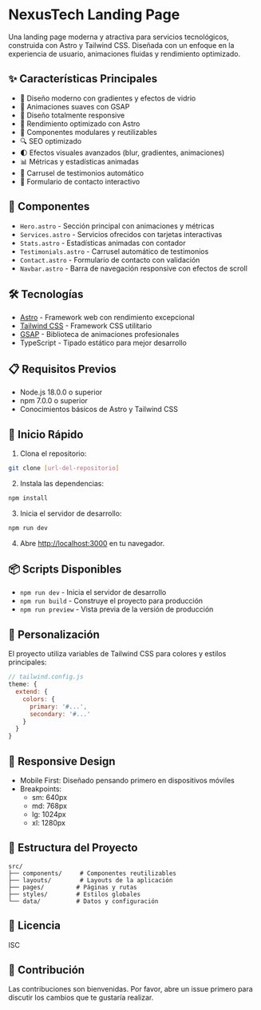 # NexusTech Landing Page

Una landing page moderna y atractiva para servicios tecnológicos, construida con Astro y Tailwind CSS. Diseñada con un enfoque en la experiencia de usuario, animaciones fluidas y rendimiento optimizado.

## ✨ Características Principales

- 🎨 Diseño moderno con gradientes y efectos de vidrio
- 🌊 Animaciones suaves con GSAP
- 📱 Diseño totalmente responsive
- 🚀 Rendimiento optimizado con Astro
- 🎯 Componentes modulares y reutilizables
- 🔍 SEO optimizado
- 🌓 Efectos visuales avanzados (blur, gradientes, animaciones)
- 📊 Métricas y estadísticas animadas
- 💬 Carrusel de testimonios automático
- 📝 Formulario de contacto interactivo

## 🎯 Componentes

- `Hero.astro` - Sección principal con animaciones y métricas
- `Services.astro` - Servicios ofrecidos con tarjetas interactivas
- `Stats.astro` - Estadísticas animadas con contador
- `Testimonials.astro` - Carrusel automático de testimonios
- `Contact.astro` - Formulario de contacto con validación
- `Navbar.astro` - Barra de navegación responsive con efectos de scroll

## 🛠️ Tecnologías

- [Astro](https://astro.build) - Framework web con rendimiento excepcional
- [Tailwind CSS](https://tailwindcss.com) - Framework CSS utilitario
- [GSAP](https://greensock.com/gsap/) - Biblioteca de animaciones profesionales
- TypeScript - Tipado estático para mejor desarrollo

## 📋 Requisitos Previos

- Node.js 18.0.0 o superior
- npm 7.0.0 o superior
- Conocimientos básicos de Astro y Tailwind CSS

## 🚀 Inicio Rápido

1. Clona el repositorio:
```bash
git clone [url-del-repositorio]
```

2. Instala las dependencias:
```bash
npm install
```

3. Inicia el servidor de desarrollo:
```bash
npm run dev
```

4. Abre [http://localhost:3000](http://localhost:3000) en tu navegador.

## 📦 Scripts Disponibles

- `npm run dev` - Inicia el servidor de desarrollo
- `npm run build` - Construye el proyecto para producción
- `npm run preview` - Vista previa de la versión de producción

## 🎨 Personalización

El proyecto utiliza variables de Tailwind CSS para colores y estilos principales:

```js
// tailwind.config.js
theme: {
  extend: {
    colors: {
      primary: '#...',
      secondary: '#...'
    }
  }
}
```

## 📱 Responsive Design

- Mobile First: Diseñado pensando primero en dispositivos móviles
- Breakpoints:
  - sm: 640px
  - md: 768px
  - lg: 1024px
  - xl: 1280px

## 🔧 Estructura del Proyecto

```
src/
├── components/     # Componentes reutilizables
├── layouts/        # Layouts de la aplicación
├── pages/         # Páginas y rutas
├── styles/        # Estilos globales
└── data/          # Datos y configuración
```

## 📝 Licencia

ISC

## 🤝 Contribución

Las contribuciones son bienvenidas. Por favor, abre un issue primero para discutir los cambios que te gustaría realizar. 
